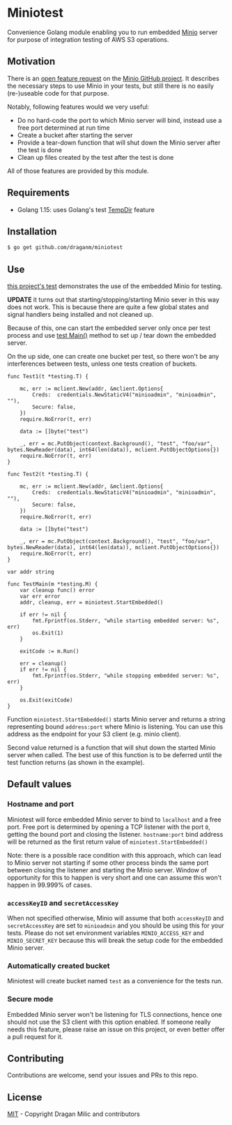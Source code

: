 # Miniotest

Convenience Golang module enabling you to run embedded [Minio](https://min.io/) server for purpose of integration testing of AWS S3 operations.

## Motivation

There is an [open feature request](https://github.com/minio/minio/issues/5146) on the [Minio GitHub project](https://github.com/minio/minio).
It describes the necessary steps to use Minio in your tests, but still there is no easily (re-)useable code for that purpose.

Notably, following features would we very useful:
- Do no hard-code the port to which Minio server will bind, instead use a free port determined at run time
- Create a bucket after starting the server
- Provide a tear-down function that will shut down the Minio server after the test is done
- Clean up files created by the test after the test is done

All of those features are provided by this module.

## Requirements

- Golang 1.15: uses Golang's test [TempDir](https://golang.org/pkg/testing/#T.TempDir) feature

## Installation

```bash
$ go get github.com/draganm/miniotest

```

## Use
[this project's test](./miniotest_test.go) demonstrates the use of the embedded Minio for testing.

**UPDATE** it turns out that starting/stopping/starting Minio sever in this way does not work.
This is because there are quite a few global states and signal handlers being installed and not cleaned up.

Because of this, one can start the embedded server only once per test process and use [test Main()](https://golang.org/pkg/testing/#hdr-Main)
method to set up / tear down the embedded server.

On the up side, one can create one bucket per test, so there won't be any interferences between tests, unless one tests creation of buckets.


```golang
func Test1(t *testing.T) {

	mc, err := mclient.New(addr, &mclient.Options{
		Creds:  credentials.NewStaticV4("minioadmin", "minioadmin", ""),
		Secure: false,
	})
	require.NoError(t, err)

	data := []byte("test")

	_, err = mc.PutObject(context.Background(), "test", "foo/var", bytes.NewReader(data), int64(len(data)), mclient.PutObjectOptions{})
	require.NoError(t, err)
}

func Test2(t *testing.T) {

	mc, err := mclient.New(addr, &mclient.Options{
		Creds:  credentials.NewStaticV4("minioadmin", "minioadmin", ""),
		Secure: false,
	})
	require.NoError(t, err)

	data := []byte("test")

	_, err = mc.PutObject(context.Background(), "test", "foo/var", bytes.NewReader(data), int64(len(data)), mclient.PutObjectOptions{})
	require.NoError(t, err)
}

var addr string

func TestMain(m *testing.M) {
	var cleanup func() error
	var err error
	addr, cleanup, err = miniotest.StartEmbedded()

	if err != nil {
		fmt.Fprintf(os.Stderr, "while starting embedded server: %s", err)
		os.Exit(1)
	}

	exitCode := m.Run()

	err = cleanup()
	if err != nil {
		fmt.Fprintf(os.Stderr, "while stopping embedded server: %s", err)
	}

	os.Exit(exitCode)
}
```

Function `miniotest.StartEmbedded()` starts Minio server and returns a string representing bound `address:port` where Minio is listening.
You can use this address as the endpoint for your S3 client (e.g. minio client).

Second value returned is a function that will shut down the started Minio server when called.
The best use of this function is to be deferred until the test function returns (as shown in the example).

## Default values

### Hostname and port

Miniotest will force embedded Minio server to bind to `localhost` and a free port.
Free port is determined by opening a TCP listener with the port `0`, getting the bound port and closing the listener.
`hostname:port` bind address will be returned as the first return value of `miniotest.StartEmbedded()`

Note: there is a possible race condition with this approach, which can lead to Minio server not starting if some other process binds the same port between closing the listener and starting the Minio server.
Window of opportunity for this to happen is very short and one can assume this won't happen in 99.999% of cases.

### `accessKeyID` and `secretAccessKey`

When not specified otherwise, Minio will assume that both `accessKeyID` and `secretAccessKey` are set to `minioadmin` and you should be using this for your tests.
Please do not set environment variables `MINIO_ACCESS_KEY` and `MINIO_SECRET_KEY` because this will break the setup code for the embedded Minio server.


### Automatically created bucket

Miniotest will create bucket named `test` as a convenience for the tests run.

### Secure mode

Embedded Minio server won't be listening for TLS connections, hence one should not use the S3 client with this option enabled.
If someone really needs this feature, please raise an issue on this project, or even better offer a pull request for it.

## Contributing

Contributions are welcome, send your issues and PRs to this repo.

## License

[MIT](LICENSE) - Copyright Dragan Milic and contributors
